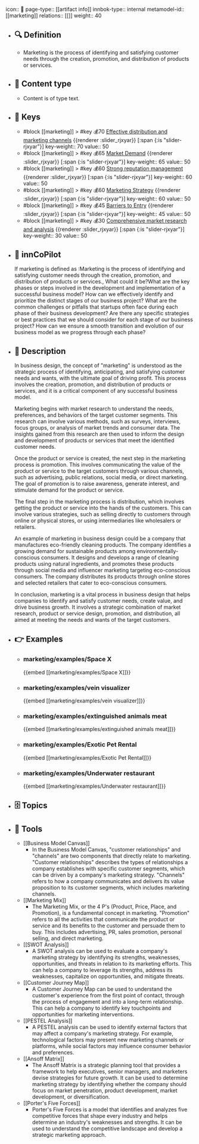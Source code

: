 icon:: 🧿
page-type:: [[artifact info]]
innbok-type:: internal
metamodel-id:: [[marketing]]
relations:: [[]]
weight:: 40

- ## 🔍 Definition
  - Marketing is the process of identifying and satisfying customer needs through the creation, promotion, and distribution of products or services.
- ## 📰 Content type 
  - Content is of type text.
  
- ## 🔑 Keys
  - #block [[marketing]] > #key 💰70 [Effective distribution and marketing channels](https://go.plastilinn.com/#/page/marketing%2FEffective%20distribution%20and%20marketing%20channels) {{renderer :slider_rjxyar}} [:span {:is "slider-rjxyar"}] 
    key-weight:: 70
    value:: 50
  - #block [[marketing]] > #key 💰65 [Market Demand](https://go.plastilinn.com/#/page/marketing%2FMarket%20Demand) {{renderer :slider_rjxyar}} [:span {:is "slider-rjxyar"}] 
    key-weight:: 65
    value:: 50
  - #block [[marketing]] > #key 💰60 [Strong reputation management](https://go.plastilinn.com/#/page/marketing%2FStrong%20reputation%20management) {{renderer :slider_rjxyar}} [:span {:is "slider-rjxyar"}] 
    key-weight:: 60
    value:: 50
  - #block [[marketing]] > #key 💰60 [Marketing Strategy](https://go.plastilinn.com/#/page/marketing%2FMarketing%20Strategy) {{renderer :slider_rjxyar}} [:span {:is "slider-rjxyar"}] 
    key-weight:: 60
    value:: 50
  - #block [[marketing]] > #key 💰45 [Barriers to Entry](https://go.plastilinn.com/#/page/marketing%2FBarriers%20to%20Entry) {{renderer :slider_rjxyar}} [:span {:is "slider-rjxyar"}] 
    key-weight:: 45
    value:: 50
  - #block [[marketing]] > #key 💰30 [Comprehensive market research and analysis](https://go.plastilinn.com/#/page/marketing%2FComprehensive%20market%20research%20and%20analysis) {{renderer :slider_rjxyar}} [:span {:is "slider-rjxyar"}] 
    key-weight:: 30
    value:: 50
- ## 🤖 innCoPilot
  If marketing is defined as :Marketing is the process of identifying and satisfying customer needs through the creation, promotion, and distribution of products or services., What could it be?What are the key phases or steps involved in the development and implementation of a successful business model?
  How can we effectively identify and prioritize the distinct stages of our business project?
  What are the common challenges or pitfalls that startups often face during each phase of their business development?
  Are there any specific strategies or best practices that we should consider for each stage of our business project?
  How can we ensure a smooth transition and evolution of our business model as we progress through each phase?
- ## 📖 Description
  In business design, the concept of "marketing" is understood as the strategic process of identifying, anticipating, and satisfying customer needs and wants, with the ultimate goal of driving profit. This process involves the creation, promotion, and distribution of products or services, and it is a critical component of any successful business model.
  
  Marketing begins with market research to understand the needs, preferences, and behaviors of the target customer segments. This research can involve various methods, such as surveys, interviews, focus groups, or analysis of market trends and consumer data. The insights gained from this research are then used to inform the design and development of products or services that meet the identified customer needs.
  
  Once the product or service is created, the next step in the marketing process is promotion. This involves communicating the value of the product or service to the target customers through various channels, such as advertising, public relations, social media, or direct marketing. The goal of promotion is to raise awareness, generate interest, and stimulate demand for the product or service.
  
  The final step in the marketing process is distribution, which involves getting the product or service into the hands of the customers. This can involve various strategies, such as selling directly to customers through online or physical stores, or using intermediaries like wholesalers or retailers.
  
  An example of marketing in business design could be a company that manufactures eco-friendly cleaning products. The company identifies a growing demand for sustainable products among environmentally-conscious consumers. It designs and develops a range of cleaning products using natural ingredients, and promotes these products through social media and influencer marketing targeting eco-conscious consumers. The company distributes its products through online stores and selected retailers that cater to eco-conscious consumers.
  
  In conclusion, marketing is a vital process in business design that helps companies to identify and satisfy customer needs, create value, and drive business growth. It involves a strategic combination of market research, product or service design, promotion, and distribution, all aimed at meeting the needs and wants of the target customers.
- ## 👉 Examples
  - ### marketing/examples/Space X
    {{embed [[marketing/examples/Space X]]}}
  - ### marketing/examples/vein visualizer
    {{embed [[marketing/examples/vein visualizer]]}}
  - ### marketing/examples/extinguished animals meat
    {{embed [[marketing/examples/extinguished animals meat]]}}
  - ### marketing/examples/Exotic Pet Rental
    {{embed [[marketing/examples/Exotic Pet Rental]]}}
  - ### marketing/examples/Underwater restaurant
    {{embed [[marketing/examples/Underwater restaurant]]}}
  
- ## 🗄️ Topics
  
- ## 🧰 Tools
  - [[Business Model Canvas]]
    - In the Business Model Canvas, "customer relationships" and "channels" are two components that directly relate to marketing. "Customer relationships" describes the types of relationships a company establishes with specific customer segments, which can be driven by a company's marketing strategy. "Channels" refers to how a company communicates and delivers its value proposition to its customer segments, which includes marketing channels.
  - [[Marketing Mix]]
    - The Marketing Mix, or the 4 P's (Product, Price, Place, and Promotion), is a fundamental concept in marketing. "Promotion" refers to all the activities that communicate the product or service and its benefits to the customer and persuade them to buy. This includes advertising, PR, sales promotion, personal selling, and direct marketing.
  - [[SWOT Analysis]]
    - A SWOT analysis can be used to evaluate a company's marketing strategy by identifying its strengths, weaknesses, opportunities, and threats in relation to its marketing efforts. This can help a company to leverage its strengths, address its weaknesses, capitalize on opportunities, and mitigate threats.
  - [[Customer Journey Map]]
    - A Customer Journey Map can be used to understand the customer's experience from the first point of contact, through the process of engagement and into a long-term relationship. This can help a company to identify key touchpoints and opportunities for marketing interventions.
  - [[PESTEL Analysis]]
    - A PESTEL analysis can be used to identify external factors that may affect a company's marketing strategy. For example, technological factors may present new marketing channels or platforms, while social factors may influence consumer behavior and preferences.
  - [[Ansoff Matrix]]
    - The Ansoff Matrix is a strategic planning tool that provides a framework to help executives, senior managers, and marketers devise strategies for future growth. It can be used to determine marketing strategy by identifying whether the company should focus on market penetration, product development, market development, or diversification.
  - [[Porter's Five Forces]]
    - Porter's Five Forces is a model that identifies and analyzes five competitive forces that shape every industry and helps determine an industry's weaknesses and strengths. It can be used to understand the competitive landscape and develop a strategic marketing approach.
